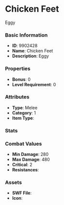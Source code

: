 # Chicken Feet

Eggy

### Basic Information

- **ID**: 9902428
- **Name**: Chicken Feet
- **Description**: Eggy

### Properties

- **Bonus**: 0
- **Level Requirement**: 0

### Attributes

- **Type**: Melee
- **Category**: 1
- **Item Type**: 

### Stats


### Combat Values

- **Min Damage**: 280
- **Max Damage**: 480
- **Critical**: 2
- **Resistances**: 

### Assets

- **SWF File**: 
- **Icon**: 

